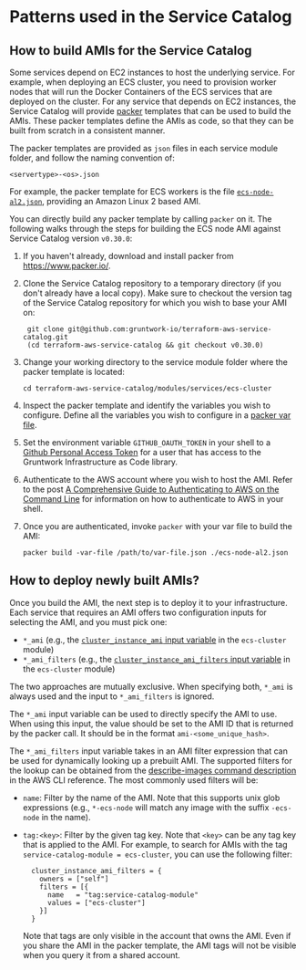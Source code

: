# Patterns used in the Service Catalog

## How to build AMIs for the Service Catalog

Some services depend on EC2 instances to host the underlying service. For example, when deploying an ECS cluster, you
need to provision worker nodes that will run the Docker Containers of the ECS services that are deployed on the cluster.
For any service that depends on EC2 instances, the Service Catalog will provide [packer](https://www.packer.io/)
templates that can be used to build the AMIs. These packer templates define the AMIs as code, so that they can be
built from scratch in a consistent manner.

The packer templates are provided as `json` files in each service module folder, and follow the naming convention of:

```
<servertype>-<os>.json
```

For example, the packer template for ECS workers is the file
[`ecs-node-al2.json`](https://github.com/gruntwork-io/terraform-aws-service-catalog/blob/master/modules/services/ecs-cluster/ecs-node-al2.json),
providing an Amazon Linux 2 based AMI.

You can directly build any packer template by calling `packer` on it. The following walks through the steps for building
the ECS node AMI against Service Catalog version `v0.30.0`:

1.  If you haven't already, download and install packer from https://www.packer.io/.

1.  Clone the Service Catalog repository to a temporary directory (if you don't already have a local copy). Make sure to
    checkout the version tag of the Service Catalog repository for which you wish to base your AMI on:

         git clone git@github.com:gruntwork-io/terraform-aws-service-catalog.git
         (cd terraform-aws-service-catalog && git checkout v0.30.0)

1.  Change your working directory to the service module folder where the packer template is located:

        cd terraform-aws-service-catalog/modules/services/ecs-cluster

1.  Inspect the packer template and identify the variables you wish to configure. Define all the variables you wish to
    configure in a [packer var file](https://www.packer.io/docs/templates/legacy_json_templates/user-variables#from-a-file).

1.  Set the environment variable `GITHUB_OAUTH_TOKEN` in your shell to a [Github Personal Access
    Token](https://docs.github.com/en/github/authenticating-to-github/creating-a-personal-access-token) for a user that
    has access to the Gruntwork Infrastructure as Code library.

1.  Authenticate to the AWS account where you wish to host the AMI. Refer to the post [A Comprehensive Guide to
    Authenticating to AWS on the Command
    Line](https://blog.gruntwork.io/a-comprehensive-guide-to-authenticating-to-aws-on-the-command-line-63656a686799) for
    information on how to authenticate to AWS in your shell.

1.  Once you are authenticated, invoke `packer` with your var file to build the AMI:

        packer build -var-file /path/to/var-file.json ./ecs-node-al2.json

## How to deploy newly built AMIs?

Once you build the AMI, the next step is to deploy it to your infrastructure. Each service that requires an AMI offers
two configuration inputs for selecting the AMI, and you must pick one:

- `*_ami` (e.g., the [`cluster_instance_ami` input
  variable](https://github.com/gruntwork-io/terraform-aws-service-catalog/blob/v0.29.0/modules/services/ecs-cluster/variables.tf#L26-29)
  in the `ecs-cluster` module)
- `*_ami_filters` (e.g., the [`cluster_instance_ami_filters` input
  variable](https://github.com/gruntwork-io/terraform-aws-service-catalog/blob/v0.29.0/modules/services/ecs-cluster/variables.tf#L31-44)
  in the `ecs-cluster` module)

The two approaches are mutually exclusive. When specifying both, `*_ami` is always used and the input to
`*_ami_filters` is ignored.

The `*_ami` input variable can be used to directly specify the AMI to use. When using this input, the value should be
set to the AMI ID that is returned by the packer call. It should be in the format `ami-<some_unique_hash>`.

The `*_ami_filters` input variable takes in an AMI filter expression that can be used for dynamically looking up a
prebuilt AMI. The supported filters for the lookup can be obtained from the [describe-images command
description](https://docs.aws.amazon.com/cli/latest/reference/ec2/describe-images.html) in the AWS CLI reference. The
most commonly used filters will be:

- `name`: Filter by the name of the AMI. Note that this supports unix glob expressions (e.g., `*-ecs-node` will match
  any image with the suffix `-ecs-node` in the name).
- `tag:<key>`: Filter by the given tag key. Note that `<key>` can be any tag key that is applied to the AMI. For
  example, to search for AMIs with the tag `service-catalog-module = ecs-cluster`, you can use the following filter:

        cluster_instance_ami_filters = {
          owners = ["self"]
          filters = [{
            name   = "tag:service-catalog-module"
            values = ["ecs-cluster"]
          }]
        }

  Note that tags are only visible in the account that owns the AMI. Even if you share the AMI in the packer template,
  the AMI tags will not be visible when you query it from a shared account.
